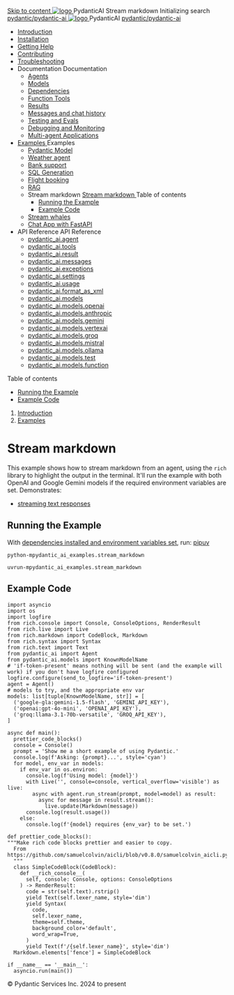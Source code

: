 [ Skip to content ](https://ai.pydantic.dev/examples/stream-markdown/<#running-the-example>)
[ ![logo](https://ai.pydantic.dev/img/logo-white.svg) ](https://ai.pydantic.dev/examples/stream-markdown/<../..> "PydanticAI")
PydanticAI 
Stream markdown 
Initializing search 
[ pydantic/pydantic-ai  ](https://ai.pydantic.dev/examples/stream-markdown/<https:/github.com/pydantic/pydantic-ai> "Go to repository")
[ ![logo](https://ai.pydantic.dev/img/logo-white.svg) ](https://ai.pydantic.dev/examples/stream-markdown/<../..> "PydanticAI") PydanticAI 
[ pydantic/pydantic-ai  ](https://ai.pydantic.dev/examples/stream-markdown/<https:/github.com/pydantic/pydantic-ai> "Go to repository")
  * [ Introduction  ](https://ai.pydantic.dev/examples/stream-markdown/<../..>)
  * [ Installation  ](https://ai.pydantic.dev/examples/stream-markdown/install/>)
  * [ Getting Help  ](https://ai.pydantic.dev/examples/stream-markdown/help/>)
  * [ Contributing  ](https://ai.pydantic.dev/examples/stream-markdown/contributing/>)
  * [ Troubleshooting  ](https://ai.pydantic.dev/examples/stream-markdown/troubleshooting/>)
  * Documentation  Documentation 
    * [ Agents  ](https://ai.pydantic.dev/examples/stream-markdown/agents/>)
    * [ Models  ](https://ai.pydantic.dev/examples/stream-markdown/models/>)
    * [ Dependencies  ](https://ai.pydantic.dev/examples/stream-markdown/dependencies/>)
    * [ Function Tools  ](https://ai.pydantic.dev/examples/stream-markdown/tools/>)
    * [ Results  ](https://ai.pydantic.dev/examples/stream-markdown/results/>)
    * [ Messages and chat history  ](https://ai.pydantic.dev/examples/stream-markdown/message-history/>)
    * [ Testing and Evals  ](https://ai.pydantic.dev/examples/stream-markdown/testing-evals/>)
    * [ Debugging and Monitoring  ](https://ai.pydantic.dev/examples/stream-markdown/logfire/>)
    * [ Multi-agent Applications  ](https://ai.pydantic.dev/examples/stream-markdown/multi-agent-applications/>)
  * [ Examples  ](https://ai.pydantic.dev/examples/stream-markdown/<../>)
Examples 
    * [ Pydantic Model  ](https://ai.pydantic.dev/examples/stream-markdown/<../pydantic-model/>)
    * [ Weather agent  ](https://ai.pydantic.dev/examples/stream-markdown/<../weather-agent/>)
    * [ Bank support  ](https://ai.pydantic.dev/examples/stream-markdown/<../bank-support/>)
    * [ SQL Generation  ](https://ai.pydantic.dev/examples/stream-markdown/<../sql-gen/>)
    * [ Flight booking  ](https://ai.pydantic.dev/examples/stream-markdown/<../flight-booking/>)
    * [ RAG  ](https://ai.pydantic.dev/examples/stream-markdown/<../rag/>)
    * Stream markdown  [ Stream markdown  ](https://ai.pydantic.dev/examples/stream-markdown/<./>) Table of contents 
      * [ Running the Example  ](https://ai.pydantic.dev/examples/stream-markdown/<#running-the-example>)
      * [ Example Code  ](https://ai.pydantic.dev/examples/stream-markdown/<#example-code>)
    * [ Stream whales  ](https://ai.pydantic.dev/examples/stream-markdown/<../stream-whales/>)
    * [ Chat App with FastAPI  ](https://ai.pydantic.dev/examples/stream-markdown/<../chat-app/>)
  * API Reference  API Reference 
    * [ pydantic_ai.agent  ](https://ai.pydantic.dev/examples/stream-markdown/api/agent/>)
    * [ pydantic_ai.tools  ](https://ai.pydantic.dev/examples/stream-markdown/api/tools/>)
    * [ pydantic_ai.result  ](https://ai.pydantic.dev/examples/stream-markdown/api/result/>)
    * [ pydantic_ai.messages  ](https://ai.pydantic.dev/examples/stream-markdown/api/messages/>)
    * [ pydantic_ai.exceptions  ](https://ai.pydantic.dev/examples/stream-markdown/api/exceptions/>)
    * [ pydantic_ai.settings  ](https://ai.pydantic.dev/examples/stream-markdown/api/settings/>)
    * [ pydantic_ai.usage  ](https://ai.pydantic.dev/examples/stream-markdown/api/usage/>)
    * [ pydantic_ai.format_as_xml  ](https://ai.pydantic.dev/examples/stream-markdown/api/format_as_xml/>)
    * [ pydantic_ai.models  ](https://ai.pydantic.dev/examples/stream-markdown/api/models/base/>)
    * [ pydantic_ai.models.openai  ](https://ai.pydantic.dev/examples/stream-markdown/api/models/openai/>)
    * [ pydantic_ai.models.anthropic  ](https://ai.pydantic.dev/examples/stream-markdown/api/models/anthropic/>)
    * [ pydantic_ai.models.gemini  ](https://ai.pydantic.dev/examples/stream-markdown/api/models/gemini/>)
    * [ pydantic_ai.models.vertexai  ](https://ai.pydantic.dev/examples/stream-markdown/api/models/vertexai/>)
    * [ pydantic_ai.models.groq  ](https://ai.pydantic.dev/examples/stream-markdown/api/models/groq/>)
    * [ pydantic_ai.models.mistral  ](https://ai.pydantic.dev/examples/stream-markdown/api/models/mistral/>)
    * [ pydantic_ai.models.ollama  ](https://ai.pydantic.dev/examples/stream-markdown/api/models/ollama/>)
    * [ pydantic_ai.models.test  ](https://ai.pydantic.dev/examples/stream-markdown/api/models/test/>)
    * [ pydantic_ai.models.function  ](https://ai.pydantic.dev/examples/stream-markdown/api/models/function/>)


Table of contents 
  * [ Running the Example  ](https://ai.pydantic.dev/examples/stream-markdown/<#running-the-example>)
  * [ Example Code  ](https://ai.pydantic.dev/examples/stream-markdown/<#example-code>)


  1. [ Introduction  ](https://ai.pydantic.dev/examples/stream-markdown/<../..>)
  2. [ Examples  ](https://ai.pydantic.dev/examples/stream-markdown/<../>)


# Stream markdown
This example shows how to stream markdown from an agent, using the `rich`[](https://ai.pydantic.dev/examples/stream-markdown/<https:/github.com/Textualize/rich>) library to highlight the output in the terminal.
It'll run the example with both OpenAI and Google Gemini models if the required environment variables are set.
Demonstrates:
  * [streaming text responses](https://ai.pydantic.dev/examples/stream-markdown/results/#streaming-text>)


## Running the Example
With [dependencies installed and environment variables set](https://ai.pydantic.dev/examples/stream-markdown/<../#usage>), run:
[pip](https://ai.pydantic.dev/examples/stream-markdown/<#__tabbed_1_1>)[uv](https://ai.pydantic.dev/examples/stream-markdown/<#__tabbed_1_2>)
```
python-mpydantic_ai_examples.stream_markdown

```

```
uvrun-mpydantic_ai_examples.stream_markdown

```

## Example Code
```
import asyncio
import os
import logfire
from rich.console import Console, ConsoleOptions, RenderResult
from rich.live import Live
from rich.markdown import CodeBlock, Markdown
from rich.syntax import Syntax
from rich.text import Text
from pydantic_ai import Agent
from pydantic_ai.models import KnownModelName
# 'if-token-present' means nothing will be sent (and the example will work) if you don't have logfire configured
logfire.configure(send_to_logfire='if-token-present')
agent = Agent()
# models to try, and the appropriate env var
models: list[tuple[KnownModelName, str]] = [
  ('google-gla:gemini-1.5-flash', 'GEMINI_API_KEY'),
  ('openai:gpt-4o-mini', 'OPENAI_API_KEY'),
  ('groq:llama-3.1-70b-versatile', 'GROQ_API_KEY'),
]

async def main():
  prettier_code_blocks()
  console = Console()
  prompt = 'Show me a short example of using Pydantic.'
  console.log(f'Asking: {prompt}...', style='cyan')
  for model, env_var in models:
    if env_var in os.environ:
      console.log(f'Using model: {model}')
      with Live('', console=console, vertical_overflow='visible') as live:
        async with agent.run_stream(prompt, model=model) as result:
          async for message in result.stream():
            live.update(Markdown(message))
      console.log(result.usage())
    else:
      console.log(f'{model} requires {env_var} to be set.')

def prettier_code_blocks():
"""Make rich code blocks prettier and easier to copy.
  From https://github.com/samuelcolvin/aicli/blob/v0.8.0/samuelcolvin_aicli.py#L22
  """
  class SimpleCodeBlock(CodeBlock):
    def __rich_console__(
      self, console: Console, options: ConsoleOptions
    ) -> RenderResult:
      code = str(self.text).rstrip()
      yield Text(self.lexer_name, style='dim')
      yield Syntax(
        code,
        self.lexer_name,
        theme=self.theme,
        background_color='default',
        word_wrap=True,
      )
      yield Text(f'/{self.lexer_name}', style='dim')
  Markdown.elements['fence'] = SimpleCodeBlock

if __name__ == '__main__':
  asyncio.run(main())

```

© Pydantic Services Inc. 2024 to present 
